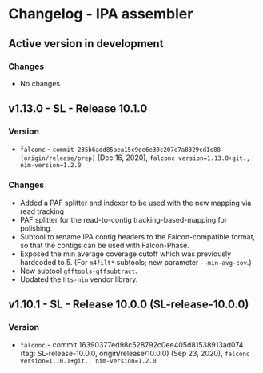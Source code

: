 # Changelog - IPA assembler

## Active version in development
### Changes
- No changes

## v1.13.0 - SL - Release 10.1.0
### Version
- `falconc` - `commit 235b6add85aea15c9de6e30c207e7a8329cd1c88 (origin/release/prep)` (Dec 16, 2020), `falconc version=1.13.0+git., nim-version=1.2.0`

### Changes
- Added a PAF splitter and indexer to be used with the new mapping via read tracking
- PAF splitter for the read-to-contig tracking-based-mapping for polishing.
- Subtool to rename IPA contig headers to the Falcon-compatible format, so that the contigs can be used with Falcon-Phase.
- Exposed the min average coverage cutoff which was previously hardcoded to 5. (For `m4filt*` subtools; new parameter `--min-avg-cov`.)
- New subtool `gfftools-gffsubtract`.
- Updated the `hts-nim` vendor library.

## v1.10.1 - SL - Release 10.0.0 (SL-release-10.0.0)
### Version
- `falconc` - commit 16390377ed98c528792c0ee405d81538913ad074 (tag: SL-release-10.0.0, origin/release/10.0.0) (Sep 23, 2020), `falconc version=1.10.1+git., nim-version=1.2.0`
